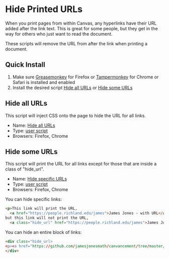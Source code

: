 # Hide Printed URLs
When you print pages from within Canvas, any hyperlinks have their URL added after the link text. This is great for some people, but they get in the way for others who just want to read the document.

These scripts will remove the URL from after the link when printing a document.
## Quick Install
1. Make sure [Greasemonkey](https://addons.mozilla.org/en-us/firefox/addon/greasemonkey/) for Firefox or [Tampermonkey](http://tampermonkey.net/) for Chrome or Safari is installed and enabled
2. Install the desired script [Hide all URLs](https://github.com/jamesjonesmath/canvancement/raw/master/hide-urls/hide-all-urls.user.js) or [Hide some URLs](https://github.com/jamesjonesmath/canvancement/raw/master/hide-urls/hide-some-urls.user.js)

## Hide all URLs
This script will inject CSS onto the page to hide the URL for all links.

* Name: [Hide all URLs](hide-all-urls.user.js)
* Type: [user script](../USERSCRIPTS.md)
* Browsers: Firefox, Chrome

## Hide some URLs
This script will print the URL for all links except for those that are inside a class of "hide_url".

* Name: [Hide specific URLs](hide-some-urls.user.js)
* Type: [user script](../USERSCRIPTS.md)
* Browsers: Firefox, Chrome

You can hide specific links:
```html
<p>This link will print the URL, 
  <a href="https://people.richland.edu/james">James Jones - with URL</a>, 
but this link will not print the URL, 
  <a class="hide_url" href="https://people.richland.edu/james">James Jones - no URL</a></p>
```
You can hide an entire block of links: 
```html
<div class="hide_url>
<p><a href="https://github.com/jamesjonesmath/canvancement/tree/master/hide-urls">Hide URLs Page</a></p>
</div>
```
